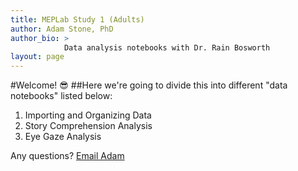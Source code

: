 ```yaml
---
title: MEPLab Study 1 (Adults)
author: Adam Stone, PhD
author_bio: >
            Data analysis notebooks with Dr. Rain Bosworth
layout: page
---
```

#Welcome! :sunglasses:
##Here we're going to divide this into different "data notebooks" listed below:
1. Importing and Organizing Data
1. Story Comprehension Analysis
1. Eye Gaze Analysis

Any questions? [Email Adam](mailto:amstone@ucsd.edu)